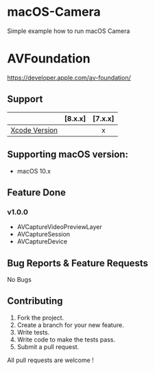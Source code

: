 # macOS-Camera
Simple example how to run macOS Camera

# AVFoundation

https://developer.apple.com/av-foundation/

## Support

|                       |  [8.x.x]  |  [7.x.x]  | 
| --------------------- |:---------:|:---------:|
| [Xcode Version ][1]   |           |     x     |


[1]: http://developer.apple.com/xcode/

## Supporting macOS version:
* macOS 10.x

## Feature Done 


### v1.0.0
* AVCaptureVideoPreviewLayer
* AVCaptureSession
* AVCaptureDevice


## Bug Reports & Feature Requests

No Bugs

## Contributing

1. Fork the project.
2. Create a branch for your new feature.
3. Write tests.
4. Write code to make the tests pass.
5. Submit a pull request.

All pull requests are welcome !
